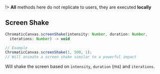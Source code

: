 !> **All** methods here do not replicate to users, they are executed **locally**
## Screen Shake
```js
ChromaticCanvas.screenShake(intensity: Number, duration: Number,
  iterations: Number) -> void
```
```js
// Example
ChromaticCanvas.screenShake(1, 500, 1);
// Will animate a screen shake similar to a powerful impact
```
Will shake the screen based on `intensity`, `duration` (ms) and `iterations`.
